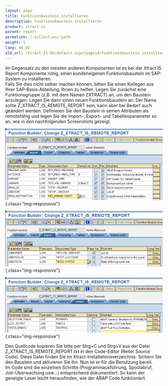 ```yaml
---
layout: page
title: Funktionsbaustein installieren
description: Funktionsbaustein installieren
product: xtract-is
parent: report
permalink: /:collection/:path
weight: 1
lang: de_DE
old_url: /Xtract-IS-DE/default.aspx?pageid=funktionsbaustein-installieren
---
```


Im Gegensatz zu den meisten anderen Komponenten ist es bei der Xtract IS Report Komponente nötig, einen kundeneigenen Funktionsbaustein im SAP-System zu installieren.<br>
Falls Sie dies nicht selber machen können, bitten Sie einen Kollegen aus Ihrer SAP-Basis-Abteilung, Ihnen zu helfen. Legen Sie zunächst eine Funktionsgruppe (z.B. mit dem Namen ZXTRACT) an, um den Baustein anzulegen. Legen Sie dann einen neuen Funktionsbaustein an. Der Name sollte Z_XTRACT_IS_REMOTE_REPORT sein, kann aber bei Bedarf auch geändert werden. Definieren Sie den Baustein in seinen Attributen als remotefähig und legen Sie die Import-, Export- und Tabellenparameter so an, wie in den nachfolgenden Screenshots gezeigt.

![Report-CustomFunction-01](/img/content/Report-CustomFunction-01.png){:class="img-responsive"}

![Report-CustomFunction-02](/img/content/Report-CustomFunction-02.png){:class="img-responsive"}

![Report-CustomFunction-03](/img/content/Report-CustomFunction-03.png){:class="img-responsive"}

Den Quellcode kopieren Sie bitte per Strg+C und Strg+V aus der Datei Z_XTRACT_IS_REMOTE_REPORT.txt in den Code-Editor (Reiter Source Code). Diese Datei finden Sie im Xtract-Installationsverzeichnis. Sichern Sie den Baustein und aktivieren Sie ihn. Nun ist er für die Benutzung bereit.<br>
Im Code sind die einzelnen Schritte (Programmausführung, Spoolabruf, Job-Überwachung usw...) entsprechend dokumentiert. So kann der geneigte Leser leicht herausfinden, wie der ABAP Code funktioniert.